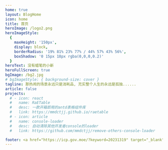 ```yaml
---
home: true
layout: BlogHome
icon: home
title: 首页
heroImage: /logo2.png
heroImageStyle:
  {
    maxHeight: '150px',
    display: block,
    borderRadius: '19% 81% 23% 77% / 44% 57% 43% 56%',
    boxShadow: '0 15px 18px rgba(0,0,0,0.2)'
  }
heroText: 没有蜡笔的小新
heroFullScreen: true
bgImage: /bg2.jpg
# bgImageStyle: { background-size: cover }
tagline: 那热闹的场景永远只是消耗品, 充实整个人生的永远是孤独......
article: false
projects:
  # - icon: react
  #   name: RaETable
  #   desc: 一款开箱即用的antd表格组件库
  #   link: https://mmdctjj.github.io/raetable
  # - icon: article
  #   name: console-loader
  #   desc: 自动清除其他开发者console的loader
  #   link: https://github.com/mmdctjj/remove-others-console-loader

footer: <a href="https://icp.gov.moe/?keyword=20231319" target="_blank">萌 ICP 备 20231319 号</a>  <a style="text-decoration:none;color:#51c4d3;" href="https://travel.moe/go.html" title="异次元之旅-跃迁-我们一起去萌站成员的星球旅行吧！" target="_blank"><img src="https://travel.moe/images/icon/icon64.png" style="width:24px;height:24px">异次元之旅</a>
---
```

